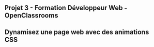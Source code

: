 ## Projet 3 - Formation Développeur Web - OpenClassrooms
## Dynamisez une page web avec des animations CSS
